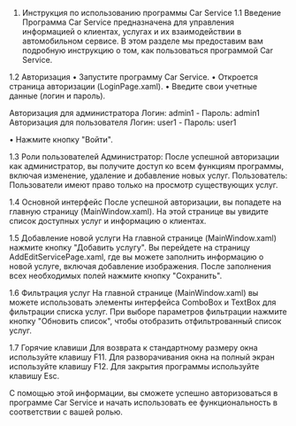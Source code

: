 1. Инструкция по использованию программы Car Service
1.1 Введение
Программа Car Service предназначена для управления информацией о клиентах, услугах и их взаимодействии в автомобильном сервисе. В этом разделе мы предоставим вам подробную инструкцию о том, как пользоваться программой Car Service.

1.2 Авторизация
• Запустите программу Car Service.
• Откроется страница авторизации (LoginPage.xaml).
• Введите свои учетные данные (логин и пароль).

Авторизация для администратора
Логин: admin1 - Пароль: admin1
Авторизация для пользователя
Логин: user1 - Пароль: user1

• Нажмите кнопку "Войти".

1.3 Роли пользователей
Администратор: После успешной авторизации как администратор, вы получите доступ ко всем функциям программы, включая изменение, удаление и добавление новых услуг.
Пользователь: Пользователи имеют право только на просмотр существующих услуг.

1.4 Основной интерфейс
После успешной авторизации, вы попадете на главную страницу (MainWindow.xaml).
На этой странице вы увидите список доступных услуг и информацию о клиентах.

1.5 Добавление новой услуги
На главной странице (MainWindow.xaml) нажмите кнопку "Добавить услугу".
Вы перейдете на страницу AddEditServicePage.xaml, где вы можете заполнить информацию о новой услуге, включая добавление изображения.
После заполнения всех необходимых полей нажмите кнопку "Сохранить".

1.6 Фильтрация услуг
На главной странице (MainWindow.xaml) вы можете использовать элементы интерфейса ComboBox и TextBox для фильтрации списка услуг.
При выборе параметров фильтрации нажмите кнопку "Обновить список", чтобы отобразить отфильтрованный список услуг.

1.7 Горячие клавиши
Для возврата к стандартному размеру окна используйте клавишу F11.
Для разворачивания окна на полный экран используйте клавишу F12.
Для закрытия программы используйте клавишу Esc.

С помощью этой информации, вы сможете успешно авторизоваться в программе Car Service и начать использовать ее функциональность в соответствии с вашей ролью.
